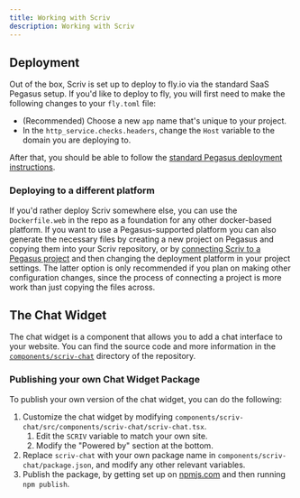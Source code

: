 ```yaml
---
title: Working with Scriv
description: Working with Scriv
---
```


## Deployment

Out of the box, Scriv is set up to deploy to fly.io via the standard SaaS Pegasus setup.
If you'd like to deploy to fly, you will first need to make the following changes to your `fly.toml` file:

- (Recommended) Choose a new `app` name that's unique to your project.
- In the `http_service.checks.headers`, change the `Host` variable to the domain you are deploying to.

After that, you should be able to follow the [standard Pegasus deployment instructions](../deployment/fly.md).

### Deploying to a different platform

If you'd rather deploy Scriv somewhere else, you can use the `Dockerfile.web` in the repo as a foundation
for any other docker-based platform. If you want to use a Pegasus-supported platform you can also generate the necessary
files by creating a new project on Pegasus and copying them into your Scriv repository,
or by [connecting Scriv to a Pegasus project](connecting.md) and then changing the deployment platform in your project settings.
The latter option is only recommended if you plan on making other configuration changes, since the process of connecting
a project is more work than just copying the files across.

## The Chat Widget

The chat widget is a component that allows you to add a chat interface to your website.
You can find the source code and more information in the
[`components/scriv-chat`](https://github.com/saaspegasus/scriv/tree/main/components/scriv-chat) directory of the repository.

### Publishing your own Chat Widget Package

To publish your own version of the chat widget, you can do the following:

1. Customize the chat widget by modifying `components/scriv-chat/src/components/scriv-chat/scriv-chat.tsx`.
   1. Edit the `SCRIV` variable to match your own site.
   2. Modify the "Powered by" section at the bottom.
2. Replace `scriv-chat` with your own package name in `components/scriv-chat/package.json`, and modify any other relevant variables.
3. Publish the package, by getting set up on [npmjs.com](https://www.npmjs.com/) and then running `npm publish`.
